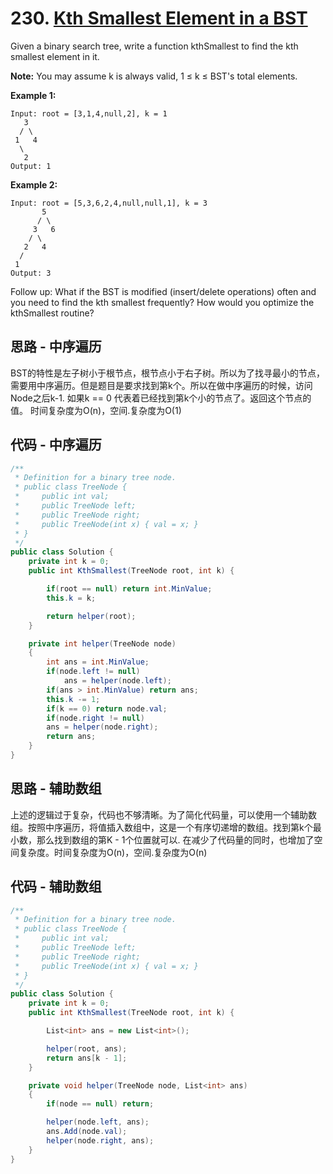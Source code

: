 # 230. [Kth Smallest Element in a BST](https://leetcode.com/problems/kth-smallest-element-in-a-bst/)

Given a binary search tree, write a function kthSmallest to find the kth smallest element in it.

**Note:**
You may assume k is always valid, 1 ≤ k ≤ BST's total elements.

**Example 1:**

```text
Input: root = [3,1,4,null,2], k = 1
   3
  / \
 1   4
  \
   2
Output: 1
```

**Example 2:**

```text
Input: root = [5,3,6,2,4,null,null,1], k = 3
       5
      / \
     3   6
    / \
   2   4
  /
 1
Output: 3
```

Follow up:
What if the BST is modified (insert/delete operations) often and you need to find the kth smallest frequently? How would you optimize the kthSmallest routine?

## 思路 - 中序遍历

BST的特性是左子树小于根节点，根节点小于右子树。所以为了找寻最小的节点，需要用中序遍历。但是题目是要求找到第k个。所以在做中序遍历的时候，访问Node之后k-1. 如果k == 0 代表着已经找到第k个小的节点了。返回这个节点的值。
时间复杂度为O(n)，空间.复杂度为O(1)

## 代码 - 中序遍历

```csharp
/**
 * Definition for a binary tree node.
 * public class TreeNode {
 *     public int val;
 *     public TreeNode left;
 *     public TreeNode right;
 *     public TreeNode(int x) { val = x; }
 * }
 */
public class Solution {
    private int k = 0;
    public int KthSmallest(TreeNode root, int k) {

        if(root == null) return int.MinValue;
        this.k = k;

        return helper(root);
    }

    private int helper(TreeNode node)
    {
        int ans = int.MinValue;
        if(node.left != null)
            ans = helper(node.left);
        if(ans > int.MinValue) return ans;
        this.k -= 1;
        if(k == 0) return node.val;
        if(node.right != null)
        ans = helper(node.right);
        return ans;
    }
}
```

## 思路 - 辅助数组

上述的逻辑过于复杂，代码也不够清晰。为了简化代码量，可以使用一个辅助数组。按照中序遍历，将值插入数组中，这是一个有序切递增的数组。找到第k个最小数，那么找到数组的第K - 1个位置就可以.
在减少了代码量的同时，也增加了空间复杂度。时间复杂度为O(n)，空间.复杂度为O(n)

## 代码 - 辅助数组

```csharp
/**
 * Definition for a binary tree node.
 * public class TreeNode {
 *     public int val;
 *     public TreeNode left;
 *     public TreeNode right;
 *     public TreeNode(int x) { val = x; }
 * }
 */
public class Solution {
    private int k = 0;
    public int KthSmallest(TreeNode root, int k) {

        List<int> ans = new List<int>();

        helper(root, ans);
        return ans[k - 1];
    }

    private void helper(TreeNode node, List<int> ans)
    {
        if(node == null) return;

        helper(node.left, ans);
        ans.Add(node.val);
        helper(node.right, ans);
    }
}
```
